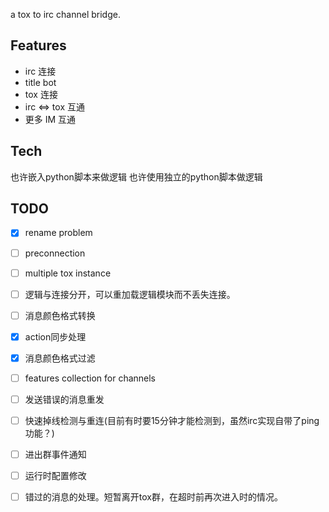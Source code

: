 
a tox to irc channel bridge.

## Features
* irc 连接
* title bot
* tox 连接
* irc <=> tox 互通
* 更多 IM 互通

## Tech
也许嵌入python脚本来做逻辑
也许使用独立的python脚本做逻辑

## TODO
- [x] rename problem
- [ ] preconnection
- [ ] multiple tox instance
- [ ] 逻辑与连接分开，可以重加载逻辑模块而不丢失连接。
- [ ] 消息颜色格式转换
- [x] action同步处理
- [x] 消息颜色格式过滤
- [ ] features collection for channels
- [ ] 发送错误的消息重发
- [ ] 快速掉线检测与重连(目前有时要15分钟才能检测到，虽然irc实现自带了ping功能？)
- [ ] 进出群事件通知
- [ ] 运行时配置修改
- [ ] 错过的消息的处理。短暂离开tox群，在超时前再次进入时的情况。


